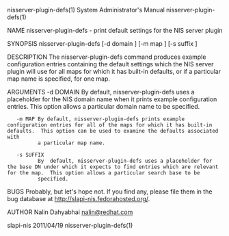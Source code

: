 nisserver-plugin-defs(1)                                                                System Administrator's Manual                                                                nisserver-plugin-defs(1)



NAME
       nisserver-plugin-defs - print default settings for the NIS server plugin


SYNOPSIS
       nisserver-plugin-defs [-d domain ] [-m map ] [-s suffix ]


DESCRIPTION
       The nisserver-plugin-defs command produces example configuration entries containing the default settings which the NIS server plugin will use for all maps for which it has built-in defaults, or if a
       particular map name is specified, for one map.


ARGUMENTS
       -d DOMAIN
              By default, nisserver-plugin-defs uses a placeholder for the NIS domain name when it prints example configuration entries.  This option allows a particular domain name to be specified.

       -m MAP By default, nisserver-plugin-defs prints example configuration entries for all of the maps for which it has built-in defaults.  This option can be used to examine the defaults associated with
              a particular map name.

       -s SUFFIX
              By  default, nisserver-plugin-defs uses a placeholder for the base DN under which it expects to find entries which are relevant for the map.  This option allows a particular search base to be
              specified.


BUGS
       Probably, but let's hope not.  If you find any, please file them in the bug database at http://slapi-nis.fedorahosted.org/.


AUTHOR
       Nalin Dahyabhai <nalin@redhat.com>



slapi-nis                                                                                         2011/04/19                                                                         nisserver-plugin-defs(1)
